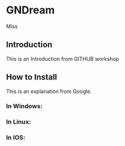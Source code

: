 # GNDream
Miss

## Introduction
This is an Introduction from GITHUB workshop

## How to Install
This is an explanation from Google.

### In Windows:

### In Linux:

### In IOS: